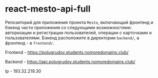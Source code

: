 # react-mesto-api-full
Репозиторий для приложения проекта `Mesto`, включающий фронтенд и бэкенд части приложения со следующими возможностями: авторизации и регистрации пользователей, операции с карточками и пользователями. Бэкенд расположите в директории `backend/`, а фронтенд - в `frontend/`. 

Frontend - https://polugrudov.students.nomoredomains.club/  

Backend - https://api.polugrudov.students.nomoredomains.club/

Ip - 193.32.219.30

